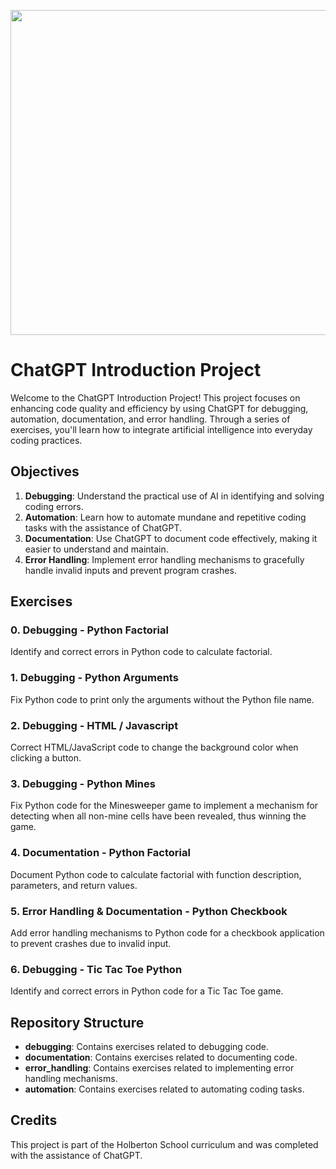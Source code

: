 <p align="center">
<img width="520" align="center" altlt="Image" src="https://github.com/user-attachments/assets/404330cb-84a3-45ea-9f3d-c51c9dab9b1a" />
</p>

# ChatGPT Introduction Project

Welcome to the ChatGPT Introduction Project! This project focuses on enhancing code quality and efficiency by using ChatGPT for debugging, automation, documentation, and error handling. Through a series of exercises, you'll learn how to integrate artificial intelligence into everyday coding practices.

## Objectives

1. **Debugging**: Understand the practical use of AI in identifying and solving coding errors.
2. **Automation**: Learn how to automate mundane and repetitive coding tasks with the assistance of ChatGPT.
3. **Documentation**: Use ChatGPT to document code effectively, making it easier to understand and maintain.
4. **Error Handling**: Implement error handling mechanisms to gracefully handle invalid inputs and prevent program crashes.

## Exercises

### 0. Debugging - Python Factorial
Identify and correct errors in Python code to calculate factorial.

### 1. Debugging - Python Arguments
Fix Python code to print only the arguments without the Python file name.

### 2. Debugging - HTML / Javascript
Correct HTML/JavaScript code to change the background color when clicking a button.

### 3. Debugging - Python Mines
Fix Python code for the Minesweeper game to implement a mechanism for detecting when all non-mine cells have been revealed, thus winning the game.

### 4. Documentation - Python Factorial
Document Python code to calculate factorial with function description, parameters, and return values.

### 5. Error Handling & Documentation - Python Checkbook
Add error handling mechanisms to Python code for a checkbook application to prevent crashes due to invalid input.

### 6. Debugging - Tic Tac Toe Python
Identify and correct errors in Python code for a Tic Tac Toe game.


## Repository Structure

- **debugging**: Contains exercises related to debugging code.
- **documentation**: Contains exercises related to documenting code.
- **error_handling**: Contains exercises related to implementing error handling mechanisms.
- **automation**: Contains exercises related to automating coding tasks.

## Credits

This project is part of the Holberton School curriculum and was completed with the assistance of ChatGPT.



